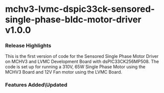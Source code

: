 # mchv3-lvmc-dspic33ck-sensored-single-phase-bldc-motor-driver v1.0.0
### Release Highlights
This is the first version of code for the Sensored Single Phase Motor Driver on MCHV3 and LVMC Development Board with dsPIC33CK256MP508.
The code is set up for running a 310V, 65W Single Phase Motor using the MCHV3 Board and 12V Fan motor using the LVMC Board.


### Features Added\Updated



